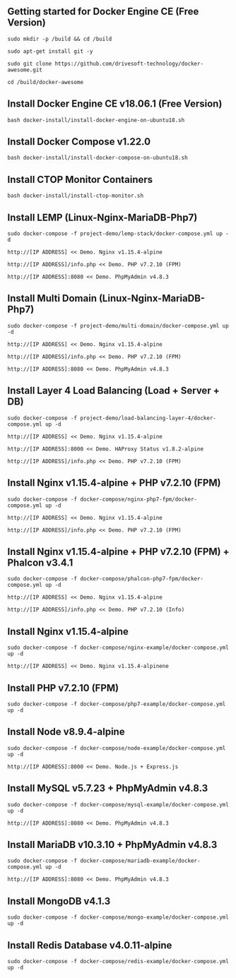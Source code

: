 Getting started for Docker Engine CE (Free Version)
---------------------------------------------------

```
sudo mkdir -p /build && cd /build

sudo apt-get install git -y

sudo git clone https://github.com/drivesoft-technology/docker-awesome.git

cd /build/docker-awesome
```


Install Docker Engine CE v18.06.1 (Free Version)
---------------------------------------------------

```
bash docker-install/install-docker-engine-on-ubuntu18.sh
```


Install Docker Compose v1.22.0
---------------------------------------------------

```
bash docker-install/install-docker-compose-on-ubuntu18.sh
```


Install CTOP Monitor Containers
---------------------------------------------------

```
bash docker-install/install-ctop-monitor.sh
```


Install LEMP (Linux-Nginx-MariaDB-Php7)
---------------------------------------------------

```
sudo docker-compose -f project-demo/lemp-stack/docker-compose.yml up -d
```

```
http://[IP ADDRESS] << Demo. Nginx v1.15.4-alpine

http://[IP ADDRESS]/info.php << Demo. PHP v7.2.10 (FPM) 

http://[IP ADDRESS]:8080 << Demo. PhpMyAdmin v4.8.3
```


Install Multi Domain (Linux-Nginx-MariaDB-Php7)
---------------------------------------------------

```
sudo docker-compose -f project-demo/multi-domain/docker-compose.yml up -d
```

```
http://[IP ADDRESS] << Demo. Nginx v1.15.4-alpine

http://[IP ADDRESS]/info.php << Demo. PHP v7.2.10 (FPM) 

http://[IP ADDRESS]:8080 << Demo. PhpMyAdmin v4.8.3
```


Install Layer 4 Load Balancing (Load + Server + DB)
---------------------------------------------------

```
sudo docker-compose -f project-demo/load-balancing-layer-4/docker-compose.yml up -d
```

```
http://[IP ADDRESS] << Demo. Nginx v1.15.4-alpine

http://[IP ADDRESS]:8000 << Demo. HAProxy Status v1.8.2-alpine

http://[IP ADDRESS]/info.php << Demo. PHP v7.2.10 (FPM) 
```


Install Nginx v1.15.4-alpine + PHP v7.2.10 (FPM)
---------------------------------------------------

```
sudo docker-compose -f docker-compose/nginx-php7-fpm/docker-compose.yml up -d
```

```
http://[IP ADDRESS] << Demo. Nginx v1.15.4-alpine

http://[IP ADDRESS]/info.php << Demo. PHP v7.2.10 (FPM) 
```


Install Nginx v1.15.4-alpine + PHP v7.2.10 (FPM) + Phalcon v3.4.1
---------------------------------------------------

```
sudo docker-compose -f docker-compose/phalcon-php7-fpm/docker-compose.yml up -d
```

```
http://[IP ADDRESS] << Demo. Nginx v1.15.4-alpine

http://[IP ADDRESS]/info.php << Demo. PHP v7.2.10 (Info) 
```


Install Nginx v1.15.4-alpine
---------------------------------------------------

```
sudo docker-compose -f docker-compose/nginx-example/docker-compose.yml up -d
```

```
http://[IP ADDRESS] << Demo. Nginx v1.15.4-alpinene
```


Install PHP v7.2.10 (FPM)
---------------------------------------------------

```
sudo docker-compose -f docker-compose/php7-example/docker-compose.yml up -d
```


Install Node v8.9.4-alpine
---------------------------------------------------

```
sudo docker-compose -f docker-compose/node-example/docker-compose.yml up -d
```

```
http://[IP ADDRESS]:8000 << Demo. Node.js + Express.js
```


Install MySQL v5.7.23 + PhpMyAdmin v4.8.3
---------------------------------------------------

```
sudo docker-compose -f docker-compose/mysql-example/docker-compose.yml up -d
```

```
http://[IP ADDRESS]:8080 << Demo. PhpMyAdmin v4.8.3
```


Install MariaDB v10.3.10 + PhpMyAdmin v4.8.3
---------------------------------------------------

```
sudo docker-compose -f docker-compose/mariadb-example/docker-compose.yml up -d
```

```
http://[IP ADDRESS]:8080 << Demo. PhpMyAdmin v4.8.3
```


Install MongoDB v4.1.3
---------------------------------------------------

```
sudo docker-compose -f docker-compose/mongo-example/docker-compose.yml up -d
```


Install Redis Database v4.0.11-alpine
---------------------------------------------------

```
sudo docker-compose -f docker-compose/redis-example/docker-compose.yml up -d
```